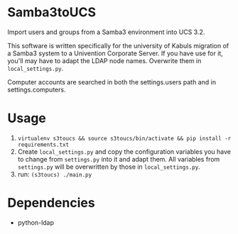 Samba3toUCS
===========

Import users and groups from a Samba3 environment into UCS 3.2.

This software is written specifically for the university of Kabuls migration of a Samba3 system to a Univention
 Corporate Server. If you have use for it, you'll may have to adapt the LDAP node names. Overwrite them in 
 `local_settings.py`.

Computer accounts are searched in both the settings.users path and in settings.computers.

Usage
=====

1. `virtualenv s3toucs && source s3toucs/bin/activate && pip install -r requirements.txt`
2. Create `local_settings.py` and copy the configuration variables you have to change from `settings.py` into it and 
adapt them. All variables from `settings.py` will be overwritten by those in `local_settings.py`.
3. run: `(s3toucs) ./main.py`

Dependencies
============

- python-ldap
